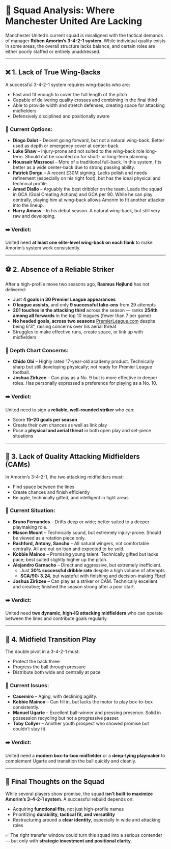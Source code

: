 # 🧩 Squad Analysis: Where Manchester United Are Lacking

Manchester United’s current squad is misaligned with the tactical demands of manager **Rúben Amorim’s 3-4-2-1 system**. While individual quality exists in some areas, the overall structure lacks balance, and certain roles are either poorly staffed or entirely unaddressed.

---

## ❌ 1. Lack of True Wing-Backs

A successful 3-4-2-1 system requires wing-backs who are:

- Fast and fit enough to cover the full length of the pitch  
- Capable of delivering quality crosses and combining in the final third  
- Able to provide width and stretch defenses, creating space for attacking midfielders  
- Defensively disciplined and positionally aware  

### 🔎 Current Options:

- **Diogo Dalot** – Decent going forward, but not a natural wing-back. Better used as depth or emergency cover at center-back.  
- **Luke Shaw** – Injury-prone and not suited to the wing-back role long-term. Should not be counted on for short- or long-term planning.  
- **Noussair Mazraoui** – More of a traditional full-back. In this system, fits better as a wide center-back due to strong passing ability.  
- **Patrick Dorgu** – A recent £30M signing. Lacks polish and needs refinement (especially on his right foot), but has the ideal physical and technical profile.  
- **Amad Diallo** – Arguably the best dribbler on the team. Leads the squad in GCA (Goal Creating Actions) and GCA per 90. While he can play centrally, playing him at wing-back allows Amorim to fit another attacker into the lineup.  
- **Harry Amass** – In his debut season. A natural wing-back, but still very raw and developing.  

### ➡️ Verdict:

United need **at least one elite-level wing-back on each flank** to make Amorim’s system work consistently.

---

## ⚽️ 2. Absence of a Reliable Striker

After a high-profile move two seasons ago, **Rasmus Højlund** has not delivered:

- Just **4 goals in 30 Premier League appearances**  
- **0 league assists**, and only **9 successful take-ons** from 29 attempts  
- **201 touches in the attacking third** across the season — ranks **254th among all forwards** in the top 10 leagues (fewer than 7 per game)  
- **No headed goals, across two seasons** [PremierLeague.com](https://www.premierleague.com/players) despite being 6'3", raising concerns over his aerial threat  
- Struggles to make effective runs, create space, or link up with midfielders  

### 🔎 Depth Chart Concerns:

- **Chido Obi** – Highly rated 17-year-old academy product. Technically sharp but still developing physically; not ready for Premier League football.  
- **Joshua Zirkzee** – Can play as a No. 9 but is more effective in deeper roles. Has personally expressed a preference for playing as a No. 10.  

### ➡️ Verdict:

United need to sign a **reliable, well-rounded striker** who can:

- Score **15–20 goals per season**  
- Create their own chances as well as link play  
- Pose a **physical and aerial threat** in both open play and set-piece situations

---

## 🎯 3. Lack of Quality Attacking Midfielders (CAMs)

In Amorim’s 3-4-2-1, the two attacking midfielders must:

- Find space between the lines  
- Create chances and finish efficiently  
- Be agile, technically gifted, and intelligent in tight areas  

### 🔎 Current Situation:

- **Bruno Fernandes** – Drifts deep or wide; better suited to a deeper playmaking role.  
- **Mason Mount** – Technically sound, but extremely injury-prone. Should be viewed as a rotation piece only.  
- **Rashford, Antony, Sancho** – All natural wingers, not comfortable centrally. All are out on loan and expected to be sold.  
- **Kobbie Mainoo** – Promising young talent. Technically gifted but lacks pace; best suited slightly higher up the pitch.  
- **Alejandro Garnacho** – Direct and aggressive, but extremely inefficient.  
  - Just **30% successful dribble rate** despite a high volume of attempts  
  - **SCA/90: 3.24**, but wasteful with finishing and decision-making  [Fbref](https://fbref.com/en/comps/9/possession/Premier-League-Stats)
- **Joshua Zirkzee** – Can play as a striker or CAM. Technically excellent and creative; finished the season strong after a poor start.  

### ➡️ Verdict:

United need **two dynamic, high-IQ attacking midfielders** who can operate between the lines and contribute goals regularly.

---

## 🔁 4. Midfield Transition Play

The double pivot in a 3-4-2-1 must:

- Protect the back three  
- Progress the ball through pressure  
- Distribute both wide and centrally at pace  

### 🔎 Current Issues:

- **Casemiro** – Aging, with declining agility.  
- **Kobbie Mainoo** – Can fill in, but lacks the motor to play box-to-box consistently.  
- **Manuel Ugarte** – Excellent ball-winner and pressing presence. Solid in possession recycling but not a progressive passer.  
- **Toby Collyer** – Another youth prospect who showed promise but couldn’t stay fit.  

### ➡️ Verdict:

United need a **modern box-to-box midfielder** or a **deep-lying playmaker** to complement Ugarte and transition the ball quickly and cleanly.

---

## 🧠 Final Thoughts on the Squad

While several players show promise, the squad **isn’t built to maximize Amorim’s 3-4-2-1 system**. A successful rebuild depends on:

- Acquiring **functional fits**, not just high-profile names  
- Prioritizing **durability, tactical fit, and versatility**  
- Restructuring around a **clear identity**, especially in wide and attacking roles  

✅ The right transfer window could turn this squad into a serious contender — but only with **strategic investment and positional clarity**.
